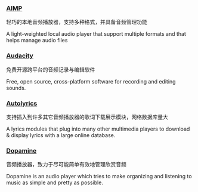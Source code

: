 ### [AIMP](http://www.aimp.ru/)

轻巧的本地音频播放器，支持多种格式，并具备音频管理功能

A light-weighted local audio player that support multiple formats and that helps manage audio files

### [Audacity](http://audacityteam.org/)

免费开源跨平台的音频记录与编辑软件

Free, open source, cross-platform software for recording and editing sounds.

### [Autolyrics](http://www.autolyric.com/)

支持插入到许多其它音频播放器的歌词下载展示模块，网络数据库量大

A lyrics modules that plug into many other multimedia players to download & display lyrics with a large online database.

### [Dopamine](http://www.digimezzo.com/software/dopamine/)

音频播放器，致力于尽可能简单有效地管理欣赏音频

Dopamine is an audio player which tries to make organizing and listening to music as simple and pretty as possible.

